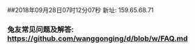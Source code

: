 ##2018年09月28日07时12分07秒 新址: 159.65.68.71
### 兔友常见问题及解答: https://github.com/wanggonging/d/blob/w/FAQ.md
